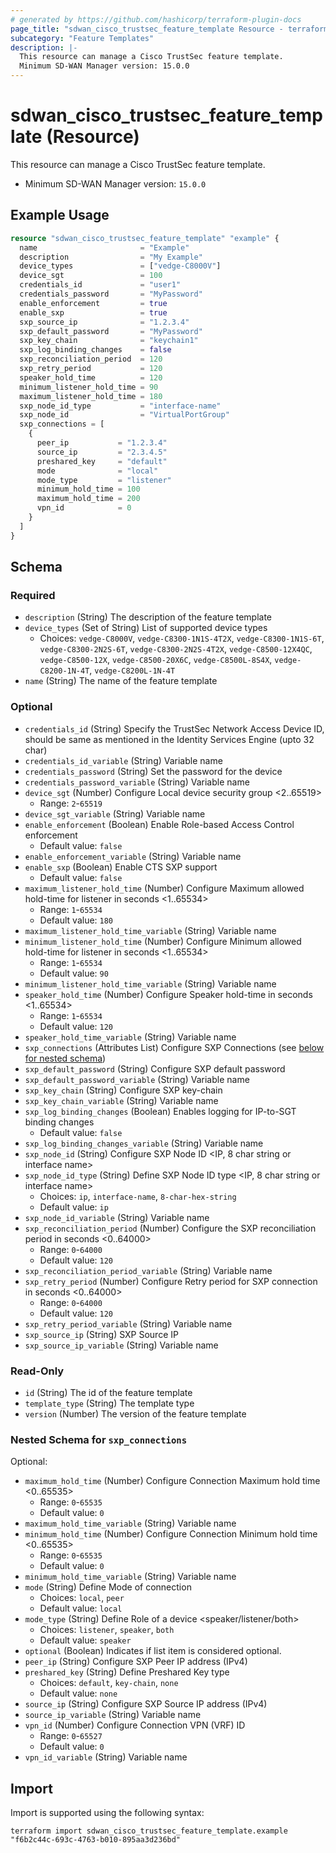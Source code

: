 ```yaml
---
# generated by https://github.com/hashicorp/terraform-plugin-docs
page_title: "sdwan_cisco_trustsec_feature_template Resource - terraform-provider-sdwan"
subcategory: "Feature Templates"
description: |-
  This resource can manage a Cisco TrustSec feature template.
  Minimum SD-WAN Manager version: 15.0.0
---
```


# sdwan_cisco_trustsec_feature_template (Resource)

This resource can manage a Cisco TrustSec feature template.
  - Minimum SD-WAN Manager version: `15.0.0`

## Example Usage

```terraform
resource "sdwan_cisco_trustsec_feature_template" "example" {
  name                       = "Example"
  description                = "My Example"
  device_types               = ["vedge-C8000V"]
  device_sgt                 = 100
  credentials_id             = "user1"
  credentials_password       = "MyPassword"
  enable_enforcement         = true
  enable_sxp                 = true
  sxp_source_ip              = "1.2.3.4"
  sxp_default_password       = "MyPassword"
  sxp_key_chain              = "keychain1"
  sxp_log_binding_changes    = false
  sxp_reconciliation_period  = 120
  sxp_retry_period           = 120
  speaker_hold_time          = 120
  minimum_listener_hold_time = 90
  maximum_listener_hold_time = 180
  sxp_node_id_type           = "interface-name"
  sxp_node_id                = "VirtualPortGroup"
  sxp_connections = [
    {
      peer_ip           = "1.2.3.4"
      source_ip         = "2.3.4.5"
      preshared_key     = "default"
      mode              = "local"
      mode_type         = "listener"
      minimum_hold_time = 100
      maximum_hold_time = 200
      vpn_id            = 0
    }
  ]
}
```

<!-- schema generated by tfplugindocs -->
## Schema

### Required

- `description` (String) The description of the feature template
- `device_types` (Set of String) List of supported device types
  - Choices: `vedge-C8000V`, `vedge-C8300-1N1S-4T2X`, `vedge-C8300-1N1S-6T`, `vedge-C8300-2N2S-6T`, `vedge-C8300-2N2S-4T2X`, `vedge-C8500-12X4QC`, `vedge-C8500-12X`, `vedge-C8500-20X6C`, `vedge-C8500L-8S4X`, `vedge-C8200-1N-4T`, `vedge-C8200L-1N-4T`
- `name` (String) The name of the feature template

### Optional

- `credentials_id` (String) Specify the TrustSec Network Access Device ID, should be same as mentioned in the Identity Services Engine (upto 32 char)
- `credentials_id_variable` (String) Variable name
- `credentials_password` (String) Set the password for the device
- `credentials_password_variable` (String) Variable name
- `device_sgt` (Number) Configure Local device security group <2..65519>
  - Range: `2`-`65519`
- `device_sgt_variable` (String) Variable name
- `enable_enforcement` (Boolean) Enable Role-based Access Control enforcement
  - Default value: `false`
- `enable_enforcement_variable` (String) Variable name
- `enable_sxp` (Boolean) Enable CTS SXP support
  - Default value: `false`
- `maximum_listener_hold_time` (Number) Configure Maximum allowed hold-time for listener in seconds <1..65534>
  - Range: `1`-`65534`
  - Default value: `180`
- `maximum_listener_hold_time_variable` (String) Variable name
- `minimum_listener_hold_time` (Number) Configure Minimum allowed hold-time for listener in seconds <1..65534>
  - Range: `1`-`65534`
  - Default value: `90`
- `minimum_listener_hold_time_variable` (String) Variable name
- `speaker_hold_time` (Number) Configure Speaker hold-time in seconds <1..65534>
  - Range: `1`-`65534`
  - Default value: `120`
- `speaker_hold_time_variable` (String) Variable name
- `sxp_connections` (Attributes List) Configure SXP Connections (see [below for nested schema](#nestedatt--sxp_connections))
- `sxp_default_password` (String) Configure SXP default password
- `sxp_default_password_variable` (String) Variable name
- `sxp_key_chain` (String) Configure SXP key-chain
- `sxp_key_chain_variable` (String) Variable name
- `sxp_log_binding_changes` (Boolean) Enables logging for IP-to-SGT binding changes
  - Default value: `false`
- `sxp_log_binding_changes_variable` (String) Variable name
- `sxp_node_id` (String) Configure SXP Node ID <IP, 8 char string or interface name>
- `sxp_node_id_type` (String) Define SXP Node ID type <IP, 8 char string or interface name>
  - Choices: `ip`, `interface-name`, `8-char-hex-string`
  - Default value: `ip`
- `sxp_node_id_variable` (String) Variable name
- `sxp_reconciliation_period` (Number) Configure the SXP reconciliation period in seconds <0..64000>
  - Range: `0`-`64000`
  - Default value: `120`
- `sxp_reconciliation_period_variable` (String) Variable name
- `sxp_retry_period` (Number) Configure Retry period for SXP connection in seconds <0..64000>
  - Range: `0`-`64000`
  - Default value: `120`
- `sxp_retry_period_variable` (String) Variable name
- `sxp_source_ip` (String) SXP Source IP
- `sxp_source_ip_variable` (String) Variable name

### Read-Only

- `id` (String) The id of the feature template
- `template_type` (String) The template type
- `version` (Number) The version of the feature template

<a id="nestedatt--sxp_connections"></a>
### Nested Schema for `sxp_connections`

Optional:

- `maximum_hold_time` (Number) Configure Connection Maximum hold time <0..65535>
  - Range: `0`-`65535`
  - Default value: `0`
- `maximum_hold_time_variable` (String) Variable name
- `minimum_hold_time` (Number) Configure Connection Minimum hold time <0..65535>
  - Range: `0`-`65535`
  - Default value: `0`
- `minimum_hold_time_variable` (String) Variable name
- `mode` (String) Define Mode of connection
  - Choices: `local`, `peer`
  - Default value: `local`
- `mode_type` (String) Define Role of a device <speaker/listener/both>
  - Choices: `listener`, `speaker`, `both`
  - Default value: `speaker`
- `optional` (Boolean) Indicates if list item is considered optional.
- `peer_ip` (String) Configure SXP Peer IP address (IPv4)
- `preshared_key` (String) Define Preshared Key type
  - Choices: `default`, `key-chain`, `none`
  - Default value: `none`
- `source_ip` (String) Configure SXP Source IP address (IPv4)
- `source_ip_variable` (String) Variable name
- `vpn_id` (Number) Configure Connection VPN (VRF) ID
  - Range: `0`-`65527`
  - Default value: `0`
- `vpn_id_variable` (String) Variable name

## Import

Import is supported using the following syntax:

```shell
terraform import sdwan_cisco_trustsec_feature_template.example "f6b2c44c-693c-4763-b010-895aa3d236bd"
```
